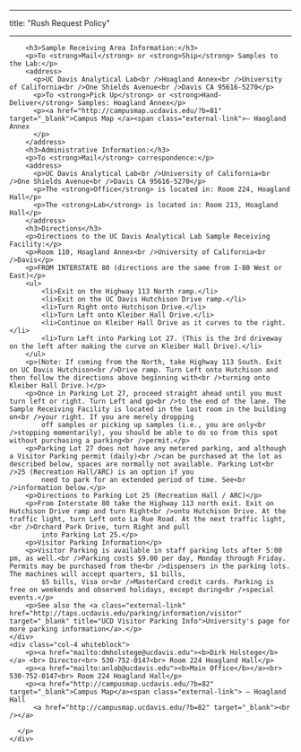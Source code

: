﻿---

title: "Rush Request Policy"

---
<div class="row">
    <div class="col-8 whiteblock">


        <h3>Sample Receiving Area Information:</h3>
        <p>To <strong>Mail</strong> or <strong>Ship</strong> Samples to the Lab:</p>
        <address>
          <p>UC Davis Analytical Lab<br />Hoagland Annex<br />University of California<br />One Shields Avenue<br />Davis CA 95616-5270</p>
          <p>To <strong>Pick Up</strong> or <strong>Hand-Deliver</strong> Samples: Hoagland Annex</p>
          <p><a href="http://campusmap.ucdavis.edu/?b=81" target="_blank">Campus Map </a><span class="external-link">— Haogland Annex
          </p>
        </address>
        <h3>Administrative Information:</h3>
        <p>To <strong>Mail</strong> correspondence:</p>
        <address>
          <p>UC Davis Analytical Lab<br />University of California<br />One Shields Avenue<br />Davis CA 95616-5270</p>
          <p>The <strong>Office</strong> is located in: Room 224, Hoagland Hall</p>
          <p>The <strong>Lab</strong> is located in: Room 213, Hoagland Hall</p>
        </address>
        <h3>Directions</h3>
        <p>Directions to the UC Davis Analytical Lab Sample Receiving Facility:</p>
        <p>Room 110, Hoagland Annex<br />University of California<br />Davis</p>
        <p>FROM INTERSTATE 80 (directions are the same from I-80 West or East)</p>
        <ul>
            <li>Exit on the Highway 113 North ramp.</li>
            <li>Exit on the UC Davis Hutchison Drive ramp.</li>
            <li>Turn Right onto Hutchison Drive.</li>
            <li>Turn Left onto Kleiber Hall Drive.</li>
            <li>Continue on Kleiber Hall Drive as it curves to the right.</li>
            <li>Turn Left into Parking Lot 27. (This is the 3rd driveway on the left after making the curve on Kleiber Hall Drive).</li>
        </ul>
        <p>(Note: If coming from the North, take Highway 113 South. Exit on UC Davis Hutchison<br />Drive ramp. Turn Left onto Hutchison and then follow the directions above beginning with<br />turning onto Kleiber Hall Drive.)</p>
        <p>Once in Parking Lot 27, proceed straight ahead until you must turn left or right. Turn Left and go<br />to the end of the lane. The Sample Receiving Facility is located in the last room in the building on<br />your right. If you are merely dropping
            off samples or picking up samples (i.e., you are only<br />stopping momentarily), you should be able to do so from this spot without purchasing a parking<br />permit.</p>
        <p>Parking Lot 27 does not have any metered parking, and although a Visitor Parking permit (daily)<br />can be purchased at the lot as described below, spaces are normally not available. Parking Lot<br />25 (Recreation Hall/ARC) is an option if you
            need to park for an extended period of time. See<br />information below.</p>
        <p>Directions to Parking Lot 25 (Recreation Hall / ARC)</p>
        <p>From Interstate 80 take the Highway 113 north exit. Exit on Hutchison Drive ramp and turn Right<br />onto Hutchison Drive. At the traffic light, turn Left onto La Rue Road. At the next traffic light,<br />Orchard Park Drive, turn Right and pull
            into Parking Lot 25.</p>
        <p>Visitor Parking Information</p>
        <p>Visitor Parking is available in staff parking lots after 5:00 pm, as well.<br />Parking costs $9.00 per day, Monday through Friday. Permits may be purchased from the<br />dispensers in the parking lots. The machines will accept quarters, $1 bills,
            $5 bills, Visa or<br />MasterCard credit cards. Parking is free on weekends and observed holidays, except during<br />special events.</p>
        <p>See also the <a class="external-link" href="http://taps.ucdavis.edu/parking/information/visitor" target="_blank" title="UCD Visitor Parking Info">University's page for more parking information</a>.</p>
    </div>
    <div class="col-4 whiteblock">
        <p><a href="mailto:dmholstege@ucdavis.edu"><b>Dirk Holstege</b></a> <br> Director<br> 530-752-0147<br> Room 224 Hoagland Hall</p>
        <p><a href="mailto:anlab@ucdavis.edu"><b>Main Office</b></a><br> 530-752-0147<br> Room 224 Hoagland Hall</p>
        <p><a href="http://campusmap.ucdavis.edu/?b=82" target="_blank">Campus Map</a><span class="external-link"> — Hoagland Hall
          <a href="http://campusmap.ucdavis.edu/?b=82" target="_blank"><br /></a>

      </p>
    </div>
</div>

